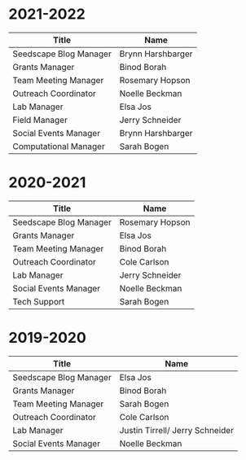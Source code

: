 

# 2021-2022

| Title                     | Name           |
| --------------------------| ---------------|
| Seedscape Blog Manager    |  Brynn Harshbarger  |
| Grants Manager            | Binod Borah   |
| Team Meeting Manager      | Rosemary Hopson   |
| Outreach Coordinator      | Noelle Beckman  |
| Lab Manager               |  Elsa Jos |
| Field Manager             |  Jerry Schneider |
| Social Events Manager     | Brynn Harshbarger |
| Computational Manager     | Sarah Bogen |


# 2020-2021

| Title                     | Name           |
| --------------------------| ---------------|
| Seedscape Blog Manager    |   Rosemary Hopson     |
| Grants Manager            |   Elsa Jos  |
| Team Meeting Manager      |   Binod Borah  |
| Outreach Coordinator      |  Cole Carlson  |
| Lab Manager               | Jerry Schneider |
| Social Events Manager     | Noelle Beckman |
| Tech Support              | Sarah Bogen |



# 2019-2020

| Title                     | Name           |
| --------------------------| ---------------|
| Seedscape Blog Manager    | Elsa Jos       |
| Grants Manager            | Binod Borah    |
| Team Meeting Manager      | Sarah Bogen    |
| Outreach Coordinator      | Cole Carlson   |
| Lab Manager               | Justin Tirrell/ Jerry Schneider |
| Social Events Manager     | Noelle Beckman |
